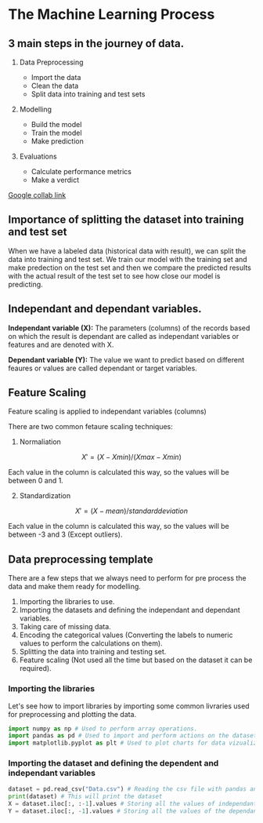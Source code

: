 # The Machine Learning Process

## 3 main steps in the journey of data.

1. Data Preprocessing

   - Import the data
   - Clean the data
   - Split data into training and test sets

2. Modelling

   - Build the model
   - Train the model
   - Make prediction

3. Evaluations
   - Calculate performance metrics
   - Make a verdict

[Google collab link](https://colab.research.google.com/)

## Importance of splitting the dataset into training and test set

When we have a labeled data (historical data with result), we can split the data into training and test set.
We train our model with the training set and make predection on the test set and then we compare the predicted results with the actual result of the test set to see how close our model is predicting.

## Independant and dependant variables.

**Independant variable (X):**
The parameters (columns) of the records based on which the result is dependant are called as independant variables or features and are denoted with X.

**Dependant variable (Y):**
The value we want to predict based on different feaures or values are called dependant or target variables.

## Feature Scaling

Feature scaling is applied to independant variables (columns)

There are two common fetaure scaling techniques:

1. Normaliation

```math
X' = (X - X min) / (X max - X min)
```

Each value in the column is calculated this way, so the values will be between 0 and 1.

2. Standardization

```math
X' = (X - mean) / standard deviation
```

Each value in the column is calculated this way, so the values will be between -3 and 3 (Except outliers).

## Data preprocessing template

There are a few steps that we always need to perform for pre process the data and make them ready for modelling.

1. Importing the libraries to use.
2. Importing the datasets and defining the independant and dependant variables.
3. Taking care of missing data.
4. Encoding the categorical values (Converting the labels to numeric values to perform the calculations on them).
5. Splitting the data into training and testing set.
6. Feature scaling (Not used all the time but based on the dataset it can be required).

### Importing the libraries

Let's see how to import libraries by importing some common livraries used for preprocessing and plotting the data.

```python
import numpy as np # Used to perform array operations.
import pandas as pd # Used to import and perform actions on the datasets.
import matplotlib.pyplot as plt # Used to plot charts for data vizualization.
```

### Importing the dataset and defining the dependent and independant variables

```python
dataset = pd.read_csv("Data.csv") # Reading the csv file with pandas and storing it as a dataframe
print(dataset) # This will print the dataset
X = dataset.iloc[:, :-1].values # Storing all the values of independant variables
Y = dataset.iloc[:, -1].values # Storing all the values of the dependant or target variable
```